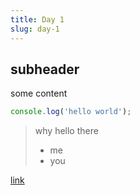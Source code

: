 ```yaml
---
title: Day 1
slug: day-1
---
```


## subheader

some content

```javascript
console.log('hello world');
```

> why hello there
>
> - me
> - you

[link](https://google.com)
